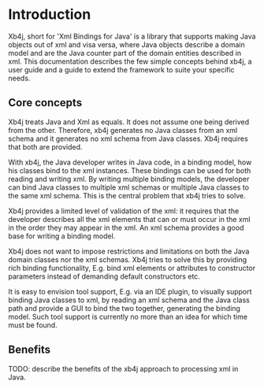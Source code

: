 # Introduction
Xb4j, short for 'Xml Bindings for Java' is a library that supports making Java
objects out of xml and visa versa, where Java objects describe a domain model
and are the Java counter part of the domain entities described in xml. This
documentation describes the few simple concepts behind xb4j, a user guide and a
guide to extend the framework to suite your specific needs.

## Core concepts
Xb4j treats Java and Xml as equals. It does not assume one being derived from
the other. Therefore, xb4j generates no Java classes from an xml schema and it
generates no xml schema from Java classes. Xb4j requires that both are provided.

With xb4j, the Java developer writes in Java code, in a binding model, how his
classes bind to the xml instances. These bindings can be used for both reading
and writing xml. By writing multiple binding models, the developer can bind
Java classes to multiple xml schemas or multiple Java classes to the same xml
schema. This is the central problem that xb4j tries to solve.

Xb4j provides a limited level of validation of the xml: it requires that the
developer describes all the xml elements that can or must occur in the xml in
the order they may appear in the xml. An xml schema provides a good base for 
writing a binding model.

Xb4j does not want to impose restrictions and limitations on both the Java
domain classes nor the xml schemas. Xb4j tries to solve this by providing rich
binding functionality, E.g. bind xml elements or attributes to constructor 
parameters instead of demanding default constructors etc.

It is easy to envision tool support, E.g. via an IDE plugin, to visually
support binding Java classes to xml, by reading an xml schema and the Java
class path and provide a GUI to bind the two together, generating the binding
model. Such tool support is currently no more than an idea for which time must
be found.

## Benefits
TODO: describe the benefits of the xb4j approach to processing xml in Java.
